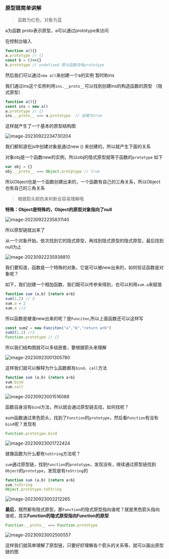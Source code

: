 ### 原型链简单讲解

> 函数为红色，对象为蓝

a为函数 proto表示原型，a可以通过prototype来访问

在控制台输入

```js
function a(){}
a.prototype // {}
const b = ()=>{}
b.prototype // undefined 箭头函数没有prototype
```

然后我们可以通过`new a()`来创建一个a的实例 暂时称ins 

我们通过ins这个实例利用`ins.__proto__`可以找到创建ins的构造函数的原型 （隐式原型）

```js
function a(){}
const ins = new a()
a.prototype // {}
ins.__proto__ === a.prototype  // 结果为true
```

这样就产生了一个基本的原型结构图

![image-20230922234730204](https://gitee.com/dont-sleep-in-the-morning/pictures/raw/master/image-20230922234730204.png)

我们都知道在js中创建对象是通过new () 来创建的，所以就产生下面的关系

对象obj是一个函数new的实例，所以obj的隐式原型就等于函数的`prototype` 如下

```js
var obj = {}
obj.__proto__ === Object.protptype // true
```

所以Object也是一个函数创建出来的，一个函数有自己的三角关系，所以Object也有自己的三角关系

> 根据箭头颜色来判断会容易理解哦

**特殊：Object是特殊的，Object的原型对象指向了null**

![image-20230922235831140](https://gitee.com/dont-sleep-in-the-morning/pictures/raw/master/image-20230922235831140.png)

所以原型链就出来了

从一个对象开始，依次找到它的隐式原型，再找到隐式原型的隐式原型，最后找到null为止

![image-20230922235938810](https://gitee.com/dont-sleep-in-the-morning/pictures/raw/master/image-20230922235938810.png)

我们要知道，函数是一个特殊的对象，它是可以被new出来的，如何验证函数是对象呢？

如下，我们创建一个相加函数，我们既可以传参来得到，也可以利用`sum.a`来赋值

```js
function sum (a,b) {return a+b}
sum(1,2) // 3
sum.a = 2
sum.a //2
```

所以函数是被谁new出来的呢？是`Funciton`,所以上面函数还可以这样写

```js
const sum2 = new Funciton("a","b","return a+b")
sum2(1,2) //3
Function.prototype // {}
```

所以我们结构图就可以多级嵌套，要根据箭头来理解

![image-20230923001305780](https://gitee.com/dont-sleep-in-the-morning/pictures/raw/master/image-20230923001305780.png)

这样我们就可以解释为什么函数都有`bind`、`call`方法

```js
function sum (a,b) {return a+b}
sum.bind
sum.call
```

![image-20230923001516088](https://gitee.com/dont-sleep-in-the-morning/pictures/raw/master/image-20230923001516088.png)

函数自身没有`bind`方法，所以就会通过原型链去找，如何找呢？

sum函数通过黑色箭头，找到了`Function`的`prototype`，然后看`Function`有没有`bind`呢？发现有

```js
Function.prototype.bind
```

![image-20230923001722424](https://gitee.com/dont-sleep-in-the-morning/pictures/raw/master/image-20230923001722424.png)

就像函数为什么都有`toString`方法呢？

`sum`通过原型链，找到`Function`的`prototype`，发现没有，继续通过原型链找到`Object`的`prototype`，发现是有`toString`的

```js
function sum (a,b) {return a+b}
sum.toString
Object.prototype.toString
```

![image-20230923002212265](https://gitee.com/dont-sleep-in-the-morning/pictures/raw/master/image-20230923002212265.png)

**最后**，既然都有隐式原型，那`Function`的隐式原型指向谁呢？就是黑色箭头指向谁呢，其实**Function的隐式原型指向Function的原型**

```js
Function.__proto__ === Function.prototype
```

![image-20230923002500557](https://gitee.com/dont-sleep-in-the-morning/pictures/raw/master/image-20230923002500557.png)



这样我们就简单理解了原型链，只要好好理解各个箭头的关系等，就可以画出原型链的图